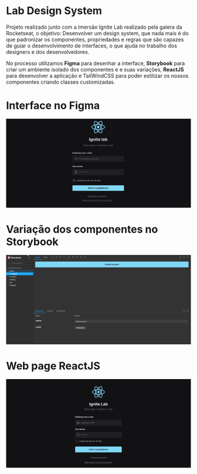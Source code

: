 # Lab Design System

Projeto realizado junto com a Imersão Ignite Lab realizado pela galera da Rocketseat, o objetivo: Desenvolver um design system, que nada mais é do que padronizar os componentes, propriedades e regras
que são capazes de guiar o desenvolvimento de interfaces, o que ajuda no trabalho dos designers e dos 
desenvolvedores.

No processo utilizamos **Figma** para desenhar a interface, **Storybook** para criar um ambiente isolado dos componentes e
e suas variações, **ReactJS** para desenvolver a aplicação e TailWindCSS para poder estilizar os nossos componentes
criando classes customizadas.

# Interface no Figma
![figma](images/figma.jpg)

# Variação dos componentes no Storybook
![storybook](images/storybook.gif)

# Web page ReactJS
![react](images/react.gif)